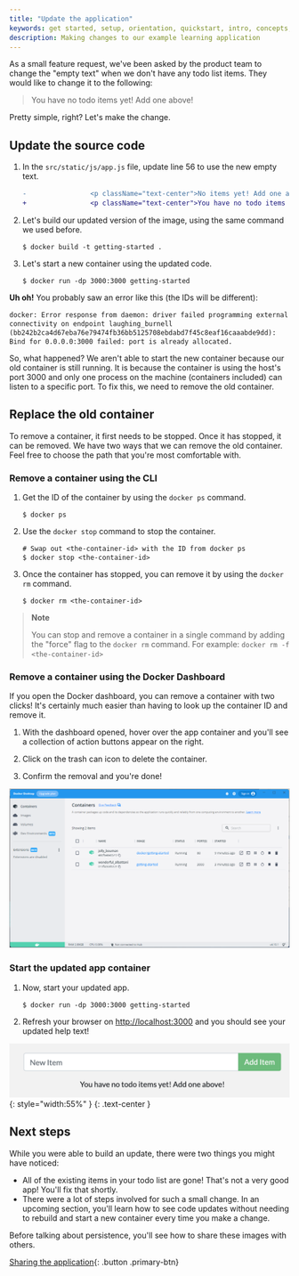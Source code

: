 ```yaml
---
title: "Update the application"
keywords: get started, setup, orientation, quickstart, intro, concepts, containers, docker desktop
description: Making changes to our example learning application
---
```



As a small feature request, we've been asked by the product team to
change the "empty text" when we don't have any todo list items. They
would like to change it to the following:

> You have no todo items yet! Add one above!

Pretty simple, right? Let's make the change.

## Update the source code

1. In the `src/static/js/app.js` file, update line 56 to use the new empty text.

    ```diff
    -                <p className="text-center">No items yet! Add one above!</p>
    +                <p className="text-center">You have no todo items yet! Add one above!</p>
    ```

2. Let's build our updated version of the image, using the same command we used before.

    ```console
    $ docker build -t getting-started .
    ```

3. Let's start a new container using the updated code.

    ```console
    $ docker run -dp 3000:3000 getting-started
    ```

**Uh oh!** You probably saw an error like this (the IDs will be different):

```console
docker: Error response from daemon: driver failed programming external connectivity on endpoint laughing_burnell 
(bb242b2ca4d67eba76e79474fb36bb5125708ebdabd7f45c8eaf16caaabde9dd): Bind for 0.0.0.0:3000 failed: port is already allocated.
```

So, what happened? We aren't able to start the new container because our old container is still
running. It is because the container is using the host's port 3000 and
only one process on the machine (containers included) can listen to a specific port. To fix this, 
we need to remove the old container.

## Replace the old container

To remove a container, it first needs to be stopped. Once it has stopped, it can be removed. We have two
ways that we can remove the old container. Feel free to choose the path that you're most comfortable with.

### Remove a container using the CLI

1. Get the ID of the container by using the `docker ps` command.

    ```console
    $ docker ps
    ```

2. Use the `docker stop` command to stop the container.

    ```console
    # Swap out <the-container-id> with the ID from docker ps
    $ docker stop <the-container-id>
    ```

3. Once the container has stopped, you can remove it by using the `docker rm` command.

    ```console
    $ docker rm <the-container-id>
    ```

>**Note**
>
>You can stop and remove a container in a single command by adding the "force" flag
>to the `docker rm` command. For example: `docker rm -f <the-container-id>`
>

### Remove a container using the Docker Dashboard

If you open the Docker dashboard, you can remove a container with two clicks! It's certainly
much easier than having to look up the container ID and remove it.

1. With the dashboard opened, hover over the app container and you'll see a collection of action
    buttons appear on the right.

2. Click on the trash can icon to delete the container. 

3. Confirm the removal and you're done!

![Docker Dashboard - removing a container](images/dashboard-removing-container.png)

### Start the updated app container

1. Now, start your updated app.

    ```console
    $ docker run -dp 3000:3000 getting-started
    ```

2. Refresh your browser on [http://localhost:3000](http://localhost:3000) and you should see your updated help text!

![Updated application with updated empty text](images/todo-list-updated-empty-text.png){: style="width:55%" }
{: .text-center }

## Next steps

While you were able to build an update, there were two things you might have noticed:

- All of the existing items in your todo list are gone! That's not a very good app! You'll fix that
shortly.
- There were a lot of steps involved for such a small change. In an upcoming section, you'll learn
how to see code updates without needing to rebuild and start a new container every time you make a change.

Before talking about persistence, you'll see how to share these images with others.

[Sharing the application](04_sharing_app.md){: .button .primary-btn}
